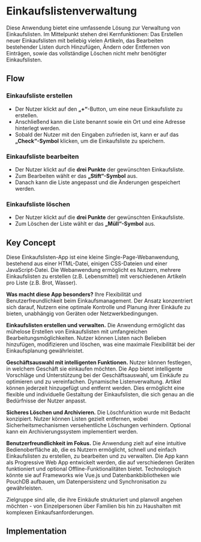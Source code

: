 # Einkaufslistenverwaltung
Diese Anwendung bietet eine umfassende Lösung zur Verwaltung von Einkaufslisten. Im Mittelpunkt stehen drei Kernfunktionen: Das Erstellen neuer Einkaufslisten mit beliebig vielen Artikeln, das Bearbeiten bestehender Listen durch Hinzufügen, Ändern oder Entfernen von Einträgen, sowie das vollständige Löschen nicht mehr benötigter Einkaufslisten.

## Flow

### **Einkaufsliste erstellen**  
- Der Nutzer klickt auf den **„+“**-Button, um eine neue Einkaufsliste zu erstellen.  
- Anschließend kann die Liste benannt sowie ein Ort und eine Adresse hinterlegt werden.  
- Sobald der Nutzer mit den Eingaben zufrieden ist, kann er auf das **„Check“-Symbol** klicken, um die Einkaufsliste zu speichern.  

### **Einkaufsliste bearbeiten**  
- Der Nutzer klickt auf die **drei Punkte** der gewünschten Einkaufsliste.  
- Zum Bearbeiten wählt er das **„Stift“-Symbol** aus.  
- Danach kann die Liste angepasst und die Änderungen gespeichert werden.  

### **Einkaufsliste löschen**  
- Der Nutzer klickt auf die **drei Punkte** der gewünschten Einkaufsliste.  
- Zum Löschen der Liste wählt er das **„Müll“-Symbol** aus.  

## Key Concept
Diese Einkaufslisten-App ist eine kleine Single-Page-Webanwendung, bestehend aus einer HTML-Datei, einigen CSS-Dateien und einer JavaScript-Datei. Die Webanwendung ermöglicht es Nutzern, mehrere Einkaufslisten zu erstellen (z.B. Lebensmittel) mit verschiedenen Artikeln pro Liste (z.B. Brot, Wasser).

**Was macht diese App besonders?** Ihre Flexibilität und Benutzerfreundlichkeit beim Einkaufsmanagement. Der Ansatz konzentriert sich darauf, Nutzern eine optimale Kontrolle und Planung ihrer Einkäufe zu bieten, unabhängig von Geräten oder Netzwerkbedingungen.

**Einkaufslisten erstellen und verwalten.** Die Anwendung ermöglicht das mühelose Erstellen von Einkaufslisten mit umfangreichen Bearbeitungsmöglichkeiten. Nutzer können Listen nach Belieben hinzufügen, modifizieren und löschen, was eine maximale Flexibilität bei der Einkaufsplanung gewährleistet.

**Geschäftsauswahl mit intelligenten Funktionen.** Nutzer können festlegen, in welchem Geschäft sie einkaufen möchten. Die App bietet intelligente Vorschläge und Unterstützung bei der Geschäftsauswahl, um Einkäufe zu optimieren und zu vereinfachen.
Dynamische Listenverwaltung. Artikel können jederzeit hinzugefügt und entfernt werden. Dies ermöglicht eine flexible und individuelle Gestaltung der Einkaufslisten, die sich genau an die Bedürfnisse der Nutzer anpasst.

**Sicheres Löschen und Archivieren.** Die Löschfunktion wurde mit Bedacht konzipiert. Nutzer können Listen gezielt entfernen, wobei Sicherheitsmechanismen versehentliche Löschungen verhindern. Optional kann ein Archivierungssystem implementiert werden.

**Benutzerfreundlichkeit im Fokus.** Die Anwendung zielt auf eine intuitive Bedienoberfläche ab, die es Nutzern ermöglicht, schnell und einfach Einkaufslisten zu erstellen, zu bearbeiten und zu verwalten.
Die App kann als Progressive Web App entwickelt werden, die auf verschiedenen Geräten funktioniert und optional Offline-Funktionalitäten bietet. Technologisch könnte sie auf Frameworks wie Vue.js und Datenbankbibliotheken wie PouchDB aufbauen, um Datenpersistenz und Synchronisation zu gewährleisten.

Zielgruppe sind alle, die ihre Einkäufe strukturiert und planvoll angehen möchten - von Einzelpersonen über Familien bis hin zu Haushalten mit komplexen Einkaufsanforderungen.

## Implementation
